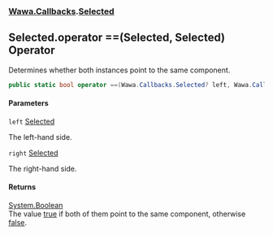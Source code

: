 ### [Wawa.Callbacks](Wawa.Callbacks.md 'Wawa.Callbacks').[Selected](Selected.md 'Wawa.Callbacks.Selected')

## Selected.operator ==(Selected, Selected) Operator

Determines whether both instances point to the same component.

```csharp
public static bool operator ==(Wawa.Callbacks.Selected? left, Wawa.Callbacks.Selected? right);
```
#### Parameters

<a name='Wawa.Callbacks.Selected.op_Equality(Wawa.Callbacks.Selected,Wawa.Callbacks.Selected).left'></a>

`left` [Selected](Selected.md 'Wawa.Callbacks.Selected')

The left-hand side.

<a name='Wawa.Callbacks.Selected.op_Equality(Wawa.Callbacks.Selected,Wawa.Callbacks.Selected).right'></a>

`right` [Selected](Selected.md 'Wawa.Callbacks.Selected')

The right-hand side.

#### Returns
[System.Boolean](https://docs.microsoft.com/en-us/dotnet/api/System.Boolean 'System.Boolean')  
The value [true](https://docs.microsoft.com/en-us/dotnet/csharp/language-reference/builtin-types/bool 'https://docs.microsoft.com/en-us/dotnet/csharp/language-reference/builtin-types/bool') if both of them point to the same component, otherwise [false](https://docs.microsoft.com/en-us/dotnet/csharp/language-reference/builtin-types/bool 'https://docs.microsoft.com/en-us/dotnet/csharp/language-reference/builtin-types/bool').